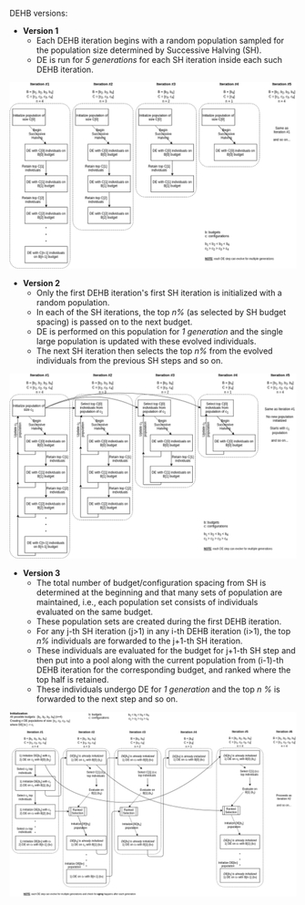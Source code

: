 DEHB versions:

- **Version 1**
    - Each DEHB iteration begins with a random population sampled for 
    the population size determined by Successive Halving (SH).
    - DE is run for _5 generations_ for each SH iteration inside each
    such DEHB iteration. 

![v1](utils/misc/flow_v1.png)


- **Version 2**
    - Only the first DEHB iteration's first SH iteration is initialized
     with a random population.
    - In each of the SH iterations, the top _n%_ (as selected by SH 
    budget spacing) is passed on to the next budget.
    - DE is performed on this population for _1 generation_ and the
    single large population is updated with these evolved individuals.
    - The next SH iteration then selects the top _n%_ from the evolved
    individuals from the previous SH steps and so on.
    
![v2](utils/misc/flow_v2.png)


- **Version 3**
    - The total number of budget/configuration spacing from SH is
    determined at the beginning and that many sets of population are
    maintained, i.e., each population set consists of individuals 
    evaluated on the same budget.
    - These population sets are created during the first DEHB iteration.
    - For any j-th SH iteration (j>1) in any i-th DEHB iteration (i>1),
    the top _n%_ individuals are forwarded to the j+1-th SH iteration.
    - These individuals are evaluated for the budget for j+1-th SH step
    and then put into a pool along with the current population from 
    (i-1)-th DEHB iteration for the corresponding budget, and ranked 
    where the top half is retained.
    - These individuals undergo DE for _1 generation_ and the top _n %_
    is forwarded to the next step and so on.  

![v3](utils/misc/flow_v3.png)